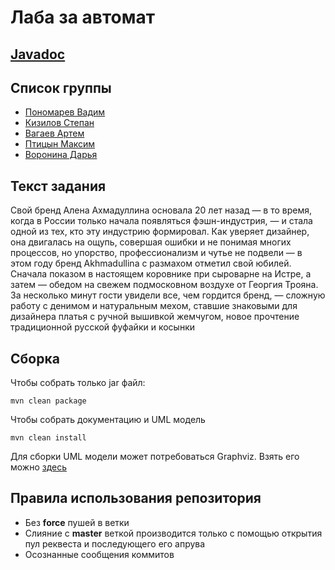 # Лаба за автомат
## [Javadoc](https://vxdxk.github.io/programming-group-project/)
## Список группы
- [Пономарев Вадим](https://github.com/VxDxK)
- [Кизилов Степан](https://github.com/AwFaGi)
- [Вагаев Артем](https://github.com/X1ebuchek)
- [Птицын Максим](https://github.com/Kyoto67) 
- [Воронина Дарья](https://github.com/Doraaazzz)
## Текст задания
Свой бренд Алена Ахмадуллина основала 20 лет назад — в то время,
когда в России только начала появляться фэшн-индустрия, — и стала 
одной из тех, кто эту индустрию формировал. Как уверяет дизайнер,
она двигалась на ощупь, совершая ошибки и не понимая многих процессов, 
но упорство, профессионализм и чутье не подвели — в этом году бренд Akhmadullina с 
размахом отметил свой юбилей. Сначала показом в настоящем коровнике при сыроварне на Истре, 
а затем — обедом на свежем подмосковном воздухе от Георгия Трояна. 
За несколько минут гости увидели все, чем гордится бренд, — сложную работу с денимом и 
натуральным мехом, ставшие знаковыми для дизайнера платья с ручной вышивкой жемчугом, 
новое прочтение традиционной русской фуфайки и косынки

## Сборка
Чтобы собрать только jar файл:
```
mvn clean package
```
Чтобы собрать документацию и UML модель
```
mvn clean install
```
Для сборки UML модели может потребоваться Graphviz. Взять его можно [здесь](https://graphviz.org/download/)
## Правила использования репозитория
- Без **force** пушей в ветки
- Слияние с **master** веткой производится только с помощью открытия пул реквеста и последующего его апрува
- Осознанные сообщения коммитов
